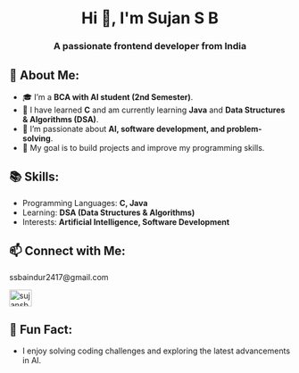 <h1 align="center">Hi 👋, I'm Sujan S B</h1>
<h3 align="center">A passionate frontend developer from India</h3>

## 🧑 About Me:
- 🎓 I’m a **BCA with AI student (2nd Semester)**.
- 🌱 I have learned **C** and am currently learning **Java** and **Data Structures & Algorithms (DSA)**.
- 🤖 I’m passionate about **AI, software development, and problem-solving**.
- 🔭 My goal is to build projects and improve my programming skills.

## 📚 Skills:
- Programming Languages: **C, Java**
- Learning: **DSA (Data Structures & Algorithms)**
- Interests: **Artificial Intelligence, Software Development**

## 📫 Connect with Me: 
<p align="left">
ssbaindur2417@gmail.com 
<p align="left">
<a href="https://instagram.com/sujansb17" target="blank"><img align="center" src="https://raw.githubusercontent.com/rahuldkjain/github-profile-readme-generator/master/src/images/icons/Social/instagram.svg" alt="sujansb17" height="30" width="40" /></a>
</p>


## 🌟 Fun Fact:
- I enjoy solving coding challenges and exploring the latest advancements in AI.

